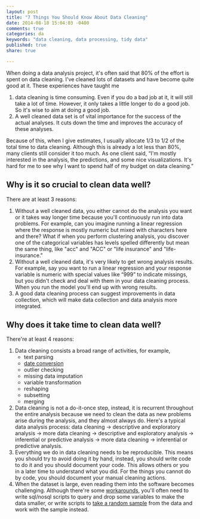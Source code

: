 ```yaml
---
layout: post
title: "7 Things You Should Know About Data Cleaning"
date: 2014-08-18 15:04:03 -0400
comments: true
categories: da
keywords: "data cleaning, data processing, tidy data"
published: true
share: true

---
```

When doing a data analysis project, it's often said that 80% of the effort is spent on data cleaning. I've cleaned lots of datasets and have become quite good at it. These experiences have taught me 

1. data cleaning is time consuming. Even if you do a bad job at it, it will still take a lot of time. However, it only takes a little longer to do a good job. So it's wise to aim at doing a good job.
2. A well cleaned data set is of vital importance for the success of the actual analyses. It cuts down the time and improves the accuracy of these analyses.

Because of this, when I give estimates, I usually allocate 1/3 to 1/2 of the total time to data cleaning. Although this is already a lot less than 80%, many clients still consider it too much. As one client said, “I'm mostly interested in the analysis, the predictions, and some nice visualizations. It's hard for me to see why I want to spend half of my budget on data cleaning.”

## Why is it so crucial to clean data well?

There are at least 3 reasons:

1. Without a well cleaned data, you either cannot do the analysis you want or it takes way longer time because you'll continuously run into data problems. For example, can you imagine running a linear regression where the response is mostly numeric but mixed with characters here and there? What if when you perform clustering analysis, you discover one of the categorical variables has levels spelled differently but mean the same thing, like "acc" and "ACC" or "life insurance" and "life-insurance."
2. Without a well cleaned data, it's very likely to get wrong analysis results. For example, say you want to run a linear regression and your response variable is numeric with special values like “999” to indicate missings, but you didn't check and deal with them in your data cleaning process. When you run the model you'll end up with wrong results.
3. A good data cleaning process can suggest improvements in data collection, which will make data collection and data analysis more integrated.

## Why does it take time to clean data well?

There're at least 4 reasons:

1. Data cleaning consists a broad range of activities, for example,
	* text parsing 
	* [date conversion](http://gmlang.com/r/how-to-convert-strings-to-dates-in-r/) 
	* outlier checking 
	* missing data imputation
	* variable transformation 
	* reshaping
	* subsetting
	* merging
2. Data cleaning is not a do-it-once step, instead, it is recurrent throughout the entire analysis because we need to clean the data as new problems arise during the analysis, and they almost always do. Here's a typical data analysis process: data cleaning → descriptive and exploratory analysis → more data cleaning → descriptive and exploratory analysis → inferential or predictive analysis → more data cleaning → inferential or predictive analysis.
3. Everything we do in data cleaning needs to be reproducible. This means you should try to avoid doing it by hand, instead, you should write code to do it and you should document your code. This allows others or you in a later time to understand what you did. For the things you cannot do by code, you should document your manual cleaning actions.
4. When the dataset is large, even reading them into the software becomes challenging. Although there're some [workarounds](http://gmlang.com/r/how-to-handle-large-datasets-in-r-part-2/), you'll often need to write sql/nosql scripts to query and drop some variables to make the data smaller, or write scripts to [take a random sample](http://gmlang.com/da/reservoir-sampling-and-algorithm-r/) from the data and work with the sample instead.
